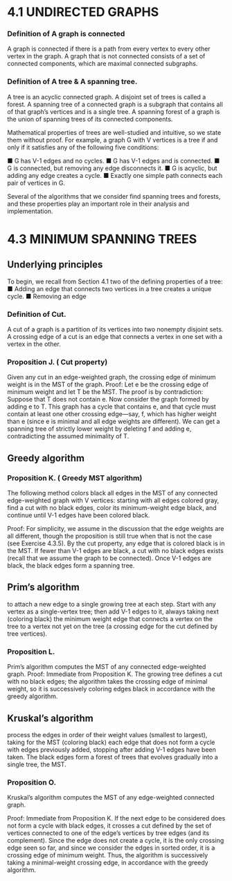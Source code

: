 
# 4.1 UNDIRECTED GRAPHS
### Definition of A graph is connected 
A graph is connected if there is a path from every vertex to every other vertex in the graph. 
A graph that is not connected consists of a set of connected components, which are maximal connected subgraphs.


### Definition of A tree  & A spanning tree. 
A tree is an acyclic connected graph. A disjoint set of trees is called a forest.
A spanning tree of a connected graph is a subgraph that contains all of that graph’s vertices and is a single tree. 
A spanning forest of a graph is the union of spanning trees of its connected components.


Mathematical properties of trees are well-studied and intuitive, so we state them without proof.
For example, a graph G with V vertices is a tree if and only if it satisfies any of the following five conditions:

■ G has V-1 edges and no cycles.
■ G has V-1 edges and is connected.
■ G is connected, but removing any edge disconnects it.
■ G is acyclic, but adding any edge creates a cycle.
■ Exactly one simple path connects each pair of vertices in G.

Several of the algorithms that we consider find spanning trees and forests, and these
properties play an important role in their analysis and implementation.



# 4.3 MINIMUM SPANNING TREES

## Underlying principles 
To begin, we recall from Section
4.1 two of the defining properties of a tree:
■ Adding an edge that connects two vertices in a tree creates a unique cycle.
■ Removing an edge


### Definition of Cut. 
A cut of a graph is a partition of its vertices into two nonempty disjoint
sets. A crossing edge of a cut is an edge that connects a vertex in one set with a vertex
in the other.



### Proposition J. ( Cut property)
Given any cut in an edge-weighted graph, the crossing edge of minimum weight is in the MST of the graph.
Proof: 
Let e be the crossing edge of minimum weight and let T be the MST. 
The proof is by contradiction: Suppose that T does not contain e. 
Now consider the graph formed by adding e to T. 
This graph has a cycle that contains e, and that cycle must contain at least one other crossing edge—say, f, 
which has higher weight than e (since e is minimal and all edge weights are different). 
We can get a spanning tree of strictly lower weight by deleting f and adding e, contradicting the assumed minimality of T.


## Greedy algorithm
### Proposition K. ( Greedy MST algorithm) 
The following method colors black all edges in the MST of any connected edge-weighted
graph with V vertices: starting with all edges colored gray, find a cut with no black edges, 
color its minimum-weight edge black, and continue until V-1 edges have been colored black.

Proof: 
For simplicity, we assume in the discussion that the edge
weights are all different, though the proposition is still true when
that is not the case (see Exercise 4.3.5). By the cut property, any
edge that is colored black is in the MST. If fewer than V-1 edges
are black, a cut with no black edges exists (recall that we assume
the graph to be connected). Once V-1 edges are black, the black
edges form a spanning tree.

## Prim’s algorithm
to attach a new edge to a single growing tree at each step. 
Start with any vertex as a single-vertex tree; 
then add V-1 edges to it, always taking next (coloring black) the minimum weight edge 
that connects a vertex on the tree to a vertex not yet on the tree 
(a crossing edge for the cut defined by tree vertices).

### Proposition L. 
Prim’s algorithm computes the MST of any connected edge-weighted graph.
Proof: Immediate from Proposition K. The growing tree
defines a cut with no black edges; the algorithm takes the
crossing edge of minimal weight, so it is successively coloring
edges black in accordance with the greedy algorithm.



## Kruskal’s algorithm 
process the edges in order of their weight values (smallest to largest), taking for the MST
(coloring black) each edge that does not form a cycle with
edges previously added, stopping after adding V-1 edges
have been taken. The black edges form a forest of trees that
evolves gradually into a single tree, the MST. 

### Proposition O. 
Kruskal’s algorithm computes the MST of any edge-weighted connected graph.

Proof: 
Immediate from Proposition K. If the next
edge to be considered does not form a cycle with black
edges, it crosses a cut defined by the set of vertices
connected to one of the edge’s vertices by tree edges
(and its complement). Since the edge does not create a
cycle, it is the only crossing edge seen so far, and since
we consider the edges in sorted order, it is a crossing
edge of minimum weight. Thus, the algorithm is successively
taking a minimal-weight crossing edge, in accordance
with the greedy algorithm.